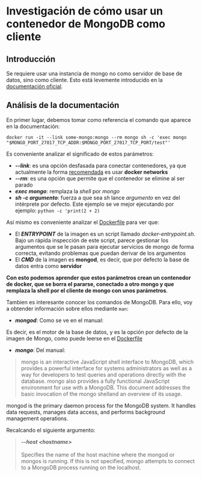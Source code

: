 # Investigación de cómo usar un contenedor de MongoDB como cliente

## Introducción

Se requiere usar una instancia de mongo no como servidor de base de datos, sino como cliente. Esto está levemente introducido en la [documentación oficial](https://hub.docker.com/_/mongo/).

## Análisis de la documentación

En primer lugar, debemos tomar como referencia el comando que aparece en la documentación:

```shell
docker run -it --link some-mongo:mongo --rm mongo sh -c 'exec mongo "$MONGO_PORT_27017_TCP_ADDR:$MONGO_PORT_27017_TCP_PORT/test"'
```

Es conveniente analizar el significado de estos parámetros:

* ***--link***: es una opción desfasada para conectar contenedores, ya que actualmente la forma [recomendada](https://stackoverflow.com/questions/41294305/docker-compose-difference-between-network-and-link/41294598#41294598) es usar **docker networks**
* ***--rm***: es una opción que permite que el contenedor se elimine al ser parado
* ***exec mongo***: remplaza la *shell* por *mongo*
* ***sh -c argumento***: fuerza a que sea *sh* lance *argumento* en vez del intérprete por defecto. Este ejemplo se ve mejor ejecutando por ejemplo: ```python -c 'print(2 + 2)```

Así mismo es conveniente analizar el [Dockerfile](https://github.com/docker-library/mongo/blob/58bdba62b65b1d1e1ea5cbde54c1682f120e0676/3.0/Dockerfile) para ver que:

* El ***ENTRYPOINT*** de la imagen es un script llamado *docker-entrypoint.sh*. Bajo un rápida inspección de este script, parece gestionar los argumentos que se le pasan para ejecutar servicios de mongo de forma correcta, evitando problemas que puedan derivar de los argumentos
* El ***CMD*** de la imagen es **mongod**, es decir, que por defecto la base de datos entra como **servidor**

**Con esto podemos aprender que estos parámetros crean un contenedor de docker, que se borra el pararse, conectado a otro mongo y que remplaza la shell por el cliente de mongo con unos parámetros**.

Tambien es interesante conocer los comandos de MongoDB. Para ello, voy a obtender información sobre ellos mediante ```man```:

* ***mongod***:  Como se ve en el manual:

Es decir, es el motor de la base de datos, y es la opción por defecto de la imagen de Mongo, como puede leerse en el [Dockerfile](https://github.com/docker-library/mongo/blob/58bdba62b65b1d1e1ea5cbde54c1682f120e0676/3.0/Dockerfile)

* ***mongo***: Del manual:

>mongo  is  an interactive JavaScript shell interface to MongoDB, which provides a powerful interface for systems administrators as well as a way for developers to test queries and operations directly with the database. mongo also provides a  fully functional  JavaScript  environment  for use with a MongoDB. This document addresses the basic invocation of the mongo shelland an overview of its usage.

mongod  is  the  primary  daemon process for the MongoDB system. It handles data requests, manages data access, and performs background management operations.

Recalcando el siguiente argumento:
>***--host \<hostname>*** \
\
>Specifies the name of the host machine where the mongod or mongos  is  running.  If  this  is  not  specified,  mongo
attempts to connect to a MongoDB process running on the localhost.